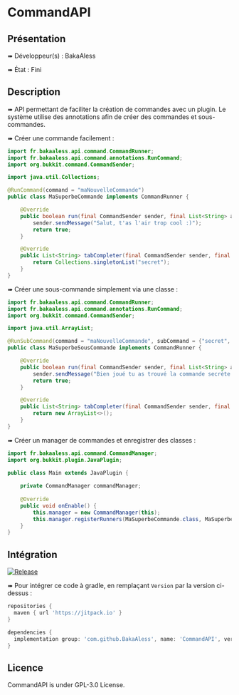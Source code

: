 # CommandAPI

## Présentation

<p>➠  Développeur(s) : BakaAless</p>
<p>➠  État : Fini</p>


## Description

➠  API permettant de faciliter la création de commandes avec un plugin.
Le système utilise des annotations afin de créer des commandes et sous-commandes.

➠  Créer une commande facilement :

```java
import fr.bakaaless.api.command.CommandRunner;
import fr.bakaaless.api.command.annotations.RunCommand;
import org.bukkit.command.CommandSender;

import java.util.Collections;

@RunCommand(command = "maNouvelleCommande")
public class MaSuperbeCommande implements CommandRunner {

    @Override
    public boolean run(final CommandSender sender, final List<String> args) {
        sender.sendMessage("Salut, t'as l'air trop cool :)");
        return true;
    }

    @Override
    public List<String> tabCompleter(final CommandSender sender, final List<String> args) {
        return Collections.singletonList("secret");
    }
}
```
➠  Créer une sous-commande simplement via une classe :

```java
import fr.bakaaless.api.command.CommandRunner;
import fr.bakaaless.api.command.annotations.RunCommand;
import org.bukkit.command.CommandSender;

import java.util.ArrayList;

@RunSubCommand(command = "maNouvelleCommande", subCommand = {"secret", "mystère"})
public class MaSuperbeSousCommande implements CommandRunner {

    @Override
    public boolean run(final CommandSender sender, final List<String> args) {
        sender.sendMessage("Bien joué tu as trouvé la commande secrète ;)");
        return true;
    }

    @Override
    public List<String> tabCompleter(final CommandSender sender, final List<String> args) {
        return new ArrayList<>();
    }
}
```

➠  Créer un manager de commandes et enregistrer des classes :
```java
import fr.bakaaless.api.command.CommandManager;
import org.bukkit.plugin.JavaPlugin;

public class Main extends JavaPlugin {
 
    private CommandManager commandManager;
    
    @Override
    public void onEnable() {
        this.manager = new CommandManager(this);
        this.manager.registerRunners(MaSuperbeCommande.class, MaSuperbeSousCommande.class);
    }
}
```

## Intégration

[![Release](https://jitpack.io/v/BakaAless/CommandAPI.svg)](https://jitpack.io/#BakaAless/CommandAPI)

➠  Pour intégrer ce code à gradle, en remplaçant `Version` par la version ci-dessus :
```groovy
repositories {
  maven { url 'https://jitpack.io' }
}

dependencies {
  implementation group: 'com.github.BakaAless', name: 'CommandAPI', version: 'VERSION'
}
```

## Licence

CommandAPI is under GPL-3.0 License.
